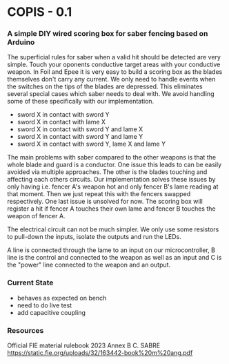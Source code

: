 # COPIS - 0.1
### A simple DIY wired scoring box for saber fencing based on Arduino

The superficial rules for saber when a valid hit should be detected are very simple. Touch your oponents conductive target areas with your conductive weapon.
In Foil and Epee it is very easy to build a scoring box as the blades themselves don't carry any current. We only need to handle events when the switches on the tips of the blades are depressed. This eliminates several special cases which saber needs to deal with.
We avoid handling some of these specifically with our implementation.

 - sword X in contact with sword Y
 - sword X in contact with lame X
 - sword X in contact with sword Y and lame X
 - sword X in contact with sword Y and lame Y
 - sword X in contact with sword Y, lame X and lame Y

The main problems with saber compared to the other weapons is that the whole blade and guard is a conductor.
One issue this leads to can be easily avoided via multiple approaches. The other is the blades touching and affecting each others circuits.
Our implementation solves these issues by only having i.e. fencer A's weapon hot and only fencer B's lame reading at that moment.
Then we just repeat this with the fencers swapped respectively.
One last issue is unsolved for now. The scoring box will register a hit if fencer A touches their own lame and fencer B touches the weapon of fencer A.

The electrical circuit can not be much simpler. We only use some resistors to pull-down the inputs, isolate the outputs and run the LEDs.

A line is connected through the lame to an input on our microcontroller, B line is the control and connected to the weapon as well as an input and C is the "power" line connected to the weapon and an output.
### Current State

- behaves as expected on bench
- need to do live test
- add capacitive coupling

### Resources 

Official FIE material rulebook 2023 Annex B C. SABRE
https://static.fie.org/uploads/32/163442-book%20m%20ang.pdf
